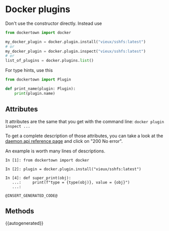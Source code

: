 # Docker plugins


Don't use the constructor directly. Instead use 
```python
from dockertown import docker

my_docker_plugin = docker.plugin.install("vieux/sshfs:latest")
# or
my_docker_plugin = docker.plugin.inspect("vieux/sshfs:latest")
# or
list_of_plugins = docker.plugins.list()
```
For type hints, use this

```python
from dockertown import Plugin

def print_name(plugin: Plugin):
    print(plugin.name)
```


## Attributes

It attributes are the same that you get with the command line:
`docker plugin inspect ...`

To get a complete description of those attributes, you 
can take a look at the [daemon api reference page](https://docs.docker.com/engine/api/v1.40/#operation/PluginInspect) 
and click on "200 No error".

An example is worth many lines of descriptions.

```
In [1]: from dockertown import docker

In [2]: plugin = docker.plugin.install("vieux/sshfs:latest")

In [4]: def super_print(obj):
   ...:     print(f"type = {type(obj)}, value = {obj}")
   ...:

@INSERT_GENERATED_CODE@
```

## Methods

{{autogenerated}}
